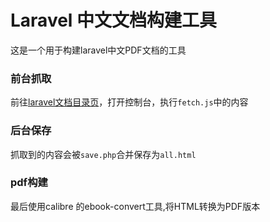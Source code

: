 # Laravel 中文文档构建工具

这是一个用于构建laravel中文PDF文档的工具

### 前台抓取

前往[laravel文档目录页](https://laravel-china.org/docs/laravel/5.6)，打开控制台，执行`fetch.js`中的内容

### 后台保存

抓取到的内容会被`save.php`合并保存为`all.html`

### pdf构建

最后使用calibre 的ebook-convert工具,将HTML转换为PDF版本
